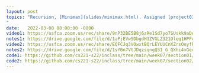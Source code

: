 ```yaml
---
layout: post
topics: "Recursion, [Minimax](slides/minimax.html). Assigned [project03](assignments/project03.html) due 3/22
"
date:   2022-03-08 08:00:00 -0800
video1: https://usfca.zoom.us/rec/share/9nP32BE5B8j6zRe1Sd7yo7SUskk9aDAKOCLIFEkGfn_RabndpEr3bvlF5pmuQ6BG.lf29u-Jfteo4SfAi
notes1: https://drive.google.com/file/d/1aPjEVwSDbgdH3ZVGLZ321Oleq1HPFoyc/view?usp=sharing
video2: https://usfca.zoom.us/rec/share/EQFCJq3VOwxtBQrLEYUUCnXZrsOoyfRgcq1O0KkOv2u0UfY0Y48M5BtPFrQsOwGr.jdHEfziU9_95nIT2
notes2: https://drive.google.com/file/d/1sYBn7VtJDqzsqngQ31_G_QXhi4xGedfG/view?usp=sharing
code1: https://github.com/cs221-s22/inclass/tree/main/week07/section01/recurse
code2: https://github.com/cs221-s22/inclass/tree/main/week07/section02/recurse
---
```

